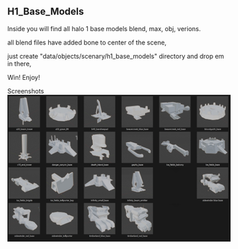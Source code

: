 ## H1_Base_Models

 Inside you will find all halo 1 base models blend, max, obj, verions.
 
all blend files have added bone to center of the scene,

just create "data/objects/scenary/h1_base_models" directory and drop em in there,

Win! Enjoy!

Screenshots
![Screenshot](https://github.com/jackrabbit72380/Ho4kmmm/blob/master/common/H3EK/data/objects/scenary/h1_base_models/h1_base_models_preview.jpg)

